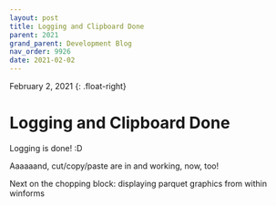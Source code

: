 ```yaml
---
layout: post
title: Logging and Clipboard Done
parent: 2021
grand_parent: Development Blog
nav_order: 9926
date: 2021-02-02
---
```

February 2, 2021
{: .float-right}

# Logging and Clipboard Done

Logging is done!  :D

Aaaaaand, cut/copy/paste are in and working, now, too!

Next on the chopping block: displaying parquet graphics from within winforms
